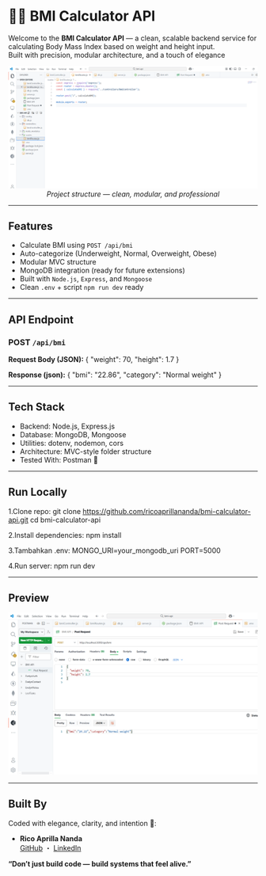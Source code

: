 # 📱🐢 BMI Calculator API

Welcome to the **BMI Calculator API** — a clean, scalable backend service for calculating Body Mass Index based on weight and height input.  
Built with precision, modular architecture, and a touch of elegance 

<p align="center">
  <img src="assets/project_structure.PNG" width="600" alt="project structure preview"/>
  <br/>
  <em>Project structure — clean, modular, and professional</em>
</p>

---

## Features

- Calculate BMI using `POST /api/bmi`
- Auto-categorize (Underweight, Normal, Overweight, Obese)
- Modular MVC structure
- MongoDB integration (ready for future extensions)
- Built with `Node.js`, `Express`, and `Mongoose`
- Clean `.env` + script `npm run dev` ready

---

## API Endpoint

### POST `/api/bmi`

**Request Body (JSON):**
{
  "weight": 70,
  "height": 1.7
}

**Response (json):**
{
  "bmi": "22.86",
  "category": "Normal weight"
}

---

## Tech Stack
- Backend: Node.js, Express.js
- Database: MongoDB, Mongoose
- Utilities: dotenv, nodemon, cors
- Architecture: MVC-style folder structure
- Tested With: Postman 🐢

---

## Run Locally

1.Clone repo:
git clone https://github.com/ricoaprillananda/bmi-calculator-api.git
cd bmi-calculator-api


2.Install dependencies:
npm install


3.Tambahkan .env:
MONGO_URI=your_mongodb_uri
PORT=5000

4.Run server:
npm run dev

---

## Preview

<img src="assets/post_request.PNG" width="600" alt="postman test preview"/>

---

## Built By

Coded with elegance, clarity, and intention 🍃:

- **Rico Aprilla Nanda**  
  [GitHub](https://github.com/ricoaprillananda) ・ [LinkedIn](https://www.linkedin.com/in/rico-aprilla-n-3335a7251)

**“Don’t just build code — build systems that feel alive.”**
